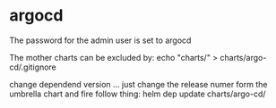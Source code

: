 # argocd

The password for the admin user is set to argocd




The mother charts can be excluded by: echo "charts/" > charts/argo-cd/.gitignore

change dependend version ... just change the release numer form the umbrella chart and fire follow thing: helm dep update charts/argo-cd/